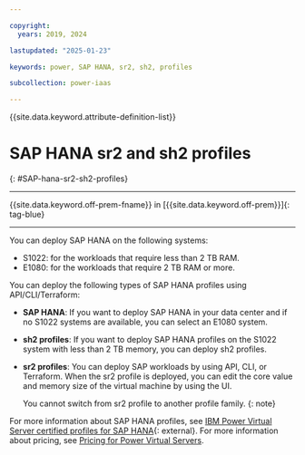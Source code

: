 ```yaml
---

copyright:
  years: 2019, 2024

lastupdated: "2025-01-23"

keywords: power, SAP HANA, sr2, sh2, profiles

subcollection: power-iaas

---
```


{{site.data.keyword.attribute-definition-list}}

# SAP HANA sr2 and sh2 profiles
{: #SAP-hana-sr2-sh2-profiles}

---



{{site.data.keyword.off-prem-fname}} in [{{site.data.keyword.off-prem}}]{: tag-blue}


---



You can deploy SAP HANA on the following systems:

* S1022: for the workloads that require less than 2 TB RAM.
* E1080: for the workloads that require 2 TB RAM or more.


You can deploy the following types of SAP HANA profiles using API/CLI/Terraform:

* **SAP HANA**: If you want to deploy SAP HANA in your data center and if no S1022 systems are available, you can select an E1080 system.

* **sh2 profiles**: If you want to deploy SAP HANA profiles on the S1022 system with less than 2 TB memory, you can deploy sh2 profiles.

* **sr2 profiles**: You can deploy SAP workloads by using API, CLI, or Terraform. When the sr2 profile is deployed, you can edit the core value and memory size of the virtual machine by using the UI.

    You cannot switch from sr2 profile to another profile family. 
    {: note}

For more information about SAP HANA profiles, see [IBM Power Virtual Server certified profiles for SAP HANA](https://cloud.ibm.com/docs/sap?topic=sap-hana-iaas-offerings-profiles-power-vs){: external}. For more information about pricing, see [Pricing for Power Virtual Servers](/docs/power-iaas?topic=power-iaas-pricing-virtual-server-on-cloud).
